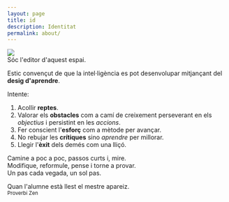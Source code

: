 ```yaml
---
layout: page
title: id
description: Identitat
permalink: about/
---
```


<img class="col one right" src="..//img/alfons.jpg">

<br />
Sóc l'editor d'aquest espai.

Estic convençut de que la intel·ligència es pot desenvolupar mitjançant del **desig d'aprendre**.

Intente:

1. Acollir **reptes**.
2. Valorar els **obstacles** com a camí de creixement perseverant en els *objectius* i persistint en les *accions*.
3. Fer conscient l'**esforç** com a mètode per avançar.
4. No rebujar les **crítiques** sino *aprendre* per millorar.
5. Llegir l'**èxit** dels demés com una lliçó.

Camine a poc a poc, passos curts i, mire.<br />
Modifique, reformule, pense i torne a provar.<br />
Un pas cada vegada, un sol pas.<br />

<span class="contacticon center">
	<a href="https://github.com/inclusa" target="_blank"><i class="fa fa-github-square"></i></a>
	<a href="https://es.linkedin.com/in/alfons-joan-rovira-granero-85ab4228" target="_blank"><i class="fa fa-linkedin-square"></i></a>
	<a href="https://www.tumblr.com/blog/inclusa" target="_blank"><i class="fa fa-tumblr-square"></i></a>
	<a href="https://twitter.com/inclusa" target="_blank"><i class="fa fa-twitter-square"></i></a>
</span>

<div class="col three caption">
	Quan l'alumne està llest el mestre apareiz.
	<br />
	<small>Proverbi Zen</small>
</div>

